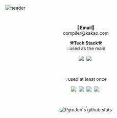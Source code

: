 ![header](https://capsule-render.vercel.app/api?type=wave&color=auto&height=300&section=header&text=WonukCha&fontSize=90)

<br>

<p align="center">
<Strong>📧Email📧</Strong><br>compiler@kakao.com<br>
</p>



<p align="center">
    <Strong>⚒️Tech Stack⚒️</Strong><br>
    💡used as the main
</p>

<p align="center" display="inline-block">
  <img src="https://img.shields.io/badge/C-A8B9CC?style=flat-square&logo=C&logoColor=white"/></a>&nbsp 
  <img src="https://img.shields.io/badge/C++-00599C?style=flat-square&logo=C%2B%2B&logoColor=white"/></a>&nbsp 
</p><br>

<p align="center">
    💡used at least once
</p>

<p align="center" display="inline-block">
    <img src="https://img.shields.io/badge/CSharp-99CC00?style=flat-square&logo=Sharp&logoColor=white"/></a>&nbsp
    <img src="https://img.shields.io/badge/Python-3766AB?style=flat-square&logo=Python&logoColor=white"/></a>&nbsp
    <img src="https://img.shields.io/badge/Redis-4479A1?style=flat-square&logo=Mysql&logoColor=white"/></a>&nbsp
    <img src="https://img.shields.io/badge/Redis-DC382D?style=flat-square&logo=Redis&logoColor=white"/></a>&nbsp
</p>

<br>

<div align=center>

![PgmJun's github stats](https://github-readme-stats.vercel.app/api?username=WonukCha&show_icons=true)

